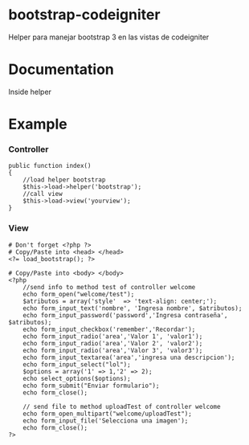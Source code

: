 # bootstrap-codeigniter
Helper para manejar bootstrap 3 en las vistas de codeigniter 

<h1> Documentation </h1>
	Inside helper

<h1> Example </h1>

<h3> Controller </h3>

	public function index()
	{	
		//load helper bootstrap
		$this->load->helper('bootstrap');
		//call view
		$this->load->view('yourview');		
	}

<h3> View </h3>
	
	# Don't forget <?php ?>
	# Copy/Paste into <head> </head>
	<?= load_bootstrap(); ?>

	# Copy/Paste into <body> </body>
	<?php
		//send info to method test of controller welcome
		echo form_open("welcome/test");
		$atributos = array('style' 	=> 'text-align: center;');
		echo form_input_text('nombre', 'Ingresa nombre', $atributos);
		echo form_input_password('password','Ingresa contraseña', $atributos);
		echo form_input_checkbox('remember','Recordar');
		echo form_input_radio('area','Valor 1', 'valor1');
		echo form_input_radio('area','Valor 2', 'valor2');
		echo form_input_radio('area','Valor 3', 'valor3');
		echo form_input_textarea('area','ingresa una descripcion');
		echo form_input_select("lol");
		$options = array('1' => 1,'2' => 2);
		echo select_options($options);
		echo form_submit("Enviar formulario");
		echo form_close();

		// send file to method uploadTest of controller welcome
		echo form_open_multipart("welcome/uploadTest");
		echo form_input_file('Selecciona una imagen');
		echo form_close();
	?>

